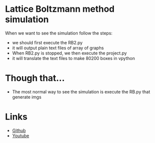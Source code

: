 # Lattice Boltzmann method simulation
When we want to see the simulation follow the steps:
+ we should first execute the RB2.py
+ it will output plain text files of array of graphs
+ When RB2.py is stopped, we then execute the project.py
+ it will translate the text files to make 80200 boxes in vpython

# Though that...
+ The most normal way to see the simulation is execute the RB.py that generate imgs

# Links
+ [Github](https://github.com/ChexterWang/Mushroom)
+ [Youtube](https://youtu.be/R-8uPQQRJKM)
